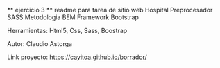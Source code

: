 ** ejercicio  3 **
 readme para tarea de sitio web Hospital
 Preprocesador SASS
 Metodologia BEM
 Framework Bootstrap

Herramientas:
Html5, Css, Sass, Boostrap

Autor:
Claudio Astorga

Link proyecto:
https://cayitoa.github.io/borrador/
